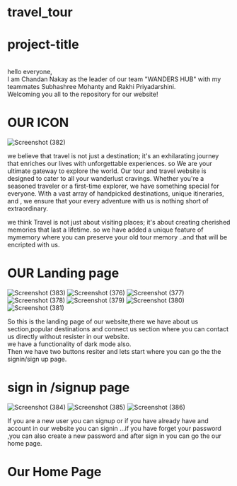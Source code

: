# travel_tour
<h1>project-title</h1><br>
hello everyone,<br>
I am Chandan Nakay as the leader of our team "WANDERS HUB" with my teammates Subhashree Mohanty and Rakhi Priyadarshini.<br>
Welcoming you all to the repository for our website!

<h1>OUR ICON</h1>

![Screenshot (382)](https://github.com/nchandan206/travel_tour/assets/138459225/3f91b58e-793f-48ca-9607-fabf4b0fda59)

we believe that travel is not just a destination; it's an exhilarating journey that enriches our lives with unforgettable experiences. so
We are your ultimate gateway to explore the world.
Our tour and travel website is designed to cater to all your wanderlust cravings. Whether you're a seasoned traveler or a first-time explorer, we have something special  for everyone.
With a vast array of handpicked destinations, unique itineraries, and , we ensure that your every adventure with us is nothing short of extraordinary.


we think Travel is not just about visiting places; it's about creating cherished memories that last a lifetime. so we have added a unique feature of mymemory
 where you can preserve your old tour memory ..and that will be encripted with us.

 <h1>OUR Landing page</h1>
 
 ![Screenshot (383)](https://github.com/nchandan206/travel_tour/assets/138459225/c2162b7a-8b90-4fbf-819c-0b1ea9f9696e)
![Screenshot (376)](https://github.com/nchandan206/travel_tour/assets/138459225/6efb019a-2490-4cb5-9bb6-12024f384ca0)
 ![Screenshot (377)](https://github.com/nchandan206/travel_tour/assets/138459225/8da030fc-aa80-4923-a3e3-cc7128397667)
 ![Screenshot (378)](https://github.com/nchandan206/travel_tour/assets/138459225/f8466217-e22b-4fbb-ac2a-5b9f83e7e2c7)
![Screenshot (379)](https://github.com/nchandan206/travel_tour/assets/138459225/68befaed-60fb-43c9-9be8-1d370a77a851)
![Screenshot (380)](https://github.com/nchandan206/travel_tour/assets/138459225/79976928-785b-458f-8aac-87e7595bcad4)
![Screenshot (381)](https://github.com/nchandan206/travel_tour/assets/138459225/d11a39d8-5132-4ab7-ba6c-61861453f4d4)

So this is the landing page of our website,there we have about us section,popular destinations and connect us section where you can contact us directly without resister in our website.<br>
we have a functionality of dark mode also.<br>
Then we have  two buttons resiter and lets start where you can go the the signin/sign up page.
<h1>sign in /signup page</h1>

![Screenshot (384)](https://github.com/nchandan206/travel_tour/assets/138459225/f05fece6-40aa-44bc-8531-f7d968cfe35e)
![Screenshot (385)](https://github.com/nchandan206/travel_tour/assets/138459225/5a7d3b34-7438-44d4-8367-1b6f7e25f54b)
![Screenshot (386)](https://github.com/nchandan206/travel_tour/assets/138459225/b10787a7-9ecc-4d24-8cff-04d15d2c2222)

If you are a new user you can signup or if you have already have and account in our website you can signin ...if you have forget your password ,you can also create a new password and after sign in you can go the our home page.
<h1>Our Home Page</h1>








